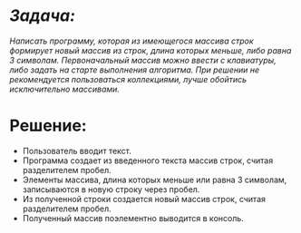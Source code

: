 # *Задача:*  
*Написать программу, которая из имеющегося массива строк формирует новый массив из строк, длина которых меньше, либо равна 3 символам. Первоначальный массив можно ввести с клавиатуры, либо задать на старте выполнения алгоритма. При решении не рекомендуется пользоваться коллекциями, лучше обойтись исключительно массивами.*

# Решение:  
- Пользователь вводит текст.
- Программа создает из введенного текста массив строк, считая разделителем пробел.
- Элементы массива, длина которых меньше или равна 3 символам, записываются в новую строку через пробел.
- Из полученной строки создается новый массив строк, считая разделителем пробел.
- Полученный массив поэлементно выводится в консоль.